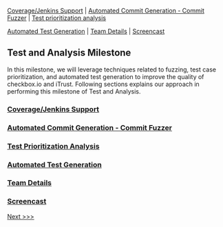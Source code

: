 [Coverage/Jenkins Support](/reports/Coverage.md) | [Automated Commit Generation - Commit Fuzzer](/reports/Fuzzer.md) | [Test prioritization analysis](/reports/TestPrioritization.md)

[Automated Test Generation](/reports/TestGeneration.md) | [Team Details](/reports/Team.md) | [Screencast](/reports/Screencast.md)

Test and Analysis Milestone
----------------------------------

In this milestone, we will leverage techniques related to fuzzing, test case prioritization, and automated test generation to improve the quality of checkbox.io and iTrust. Following sections explains our approach in performing this milestone of Test and Analysis.

### [Coverage/Jenkins Support](/reports/Coverage.md)
### [Automated Commit Generation - Commit Fuzzer](/reports/Fuzzer.md)
### [Test Prioritization Analysis](/reports/TestPrioritization.md)
### [Automated Test Generation](/reports/TestGeneration.md)
### [Team Details](/reports/Team.md)
### [Screencast](/reports/Screencast.md)

[Next >>>](/reports/Coverage.md)

